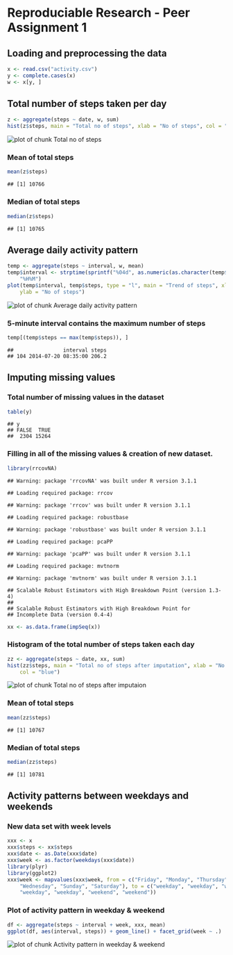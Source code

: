 Reproduciable Research - Peer Assignment 1
========================================================
## Loading and preprocessing the data



```r
x <- read.csv("activity.csv")
y <- complete.cases(x)
w <- x[y, ]
```


##  Total number of steps taken per day


```r
z <- aggregate(steps ~ date, w, sum)
hist(z$steps, main = "Total no of steps", xlab = "No of steps", col = "blue")
```

![plot of chunk Total no of steps](figure/Total_no_of_steps.png) 

### Mean of total steps

```r
mean(z$steps)
```

```
## [1] 10766
```

### Median of total steps

```r
median(z$steps)
```

```
## [1] 10765
```

## Average daily activity pattern



```r
temp <- aggregate(steps ~ interval, w, mean)
temp$interval <- strptime(sprintf("%04d", as.numeric(as.character(temp$interval))), 
    "%H%M")
plot(temp$interval, temp$steps, type = "l", main = "Trend of steps", xlab = "Timer Interval", 
    ylab = "No of steps")
```

![plot of chunk Average daily activity pattern](figure/Average_daily_activity_pattern.png) 


### 5-minute interval contains the maximum number of steps


```r
temp[(temp$steps == max(temp$steps)), ]
```

```
##                interval steps
## 104 2014-07-20 08:35:00 206.2
```

## Imputing missing values

### Total number of missing values in the dataset 

```r
table(y)
```

```
## y
## FALSE  TRUE 
##  2304 15264
```


###  Filling in all of the missing values & creation of new dataset.

```r
library(rrcovNA)
```

```
## Warning: package 'rrcovNA' was built under R version 3.1.1
```

```
## Loading required package: rrcov
```

```
## Warning: package 'rrcov' was built under R version 3.1.1
```

```
## Loading required package: robustbase
```

```
## Warning: package 'robustbase' was built under R version 3.1.1
```

```
## Loading required package: pcaPP
```

```
## Warning: package 'pcaPP' was built under R version 3.1.1
```

```
## Loading required package: mvtnorm
```

```
## Warning: package 'mvtnorm' was built under R version 3.1.1
```

```
## Scalable Robust Estimators with High Breakdown Point (version 1.3-4)
## 
## Scalable Robust Estimators with High Breakdown Point for
## Incomplete Data (version 0.4-4)
```

```r
xx <- as.data.frame(impSeq(x))
```


### Histogram of the total number of steps taken each day 

```r
zz <- aggregate(steps ~ date, xx, sum)
hist(zz$steps, main = "Total no of steps after imputation", xlab = "No of steps", 
    col = "blue")
```

![plot of chunk Total no of steps after imputaion](figure/Total_no_of_steps_after_imputaion.png) 


### Mean of total steps

```r
mean(zz$steps)
```

```
## [1] 10767
```

### Median of total steps

```r
median(zz$steps)
```

```
## [1] 10781
```


## Activity patterns between weekdays and weekends

### New data set with week levels


```r
xxx <- x
xxx$steps <- xx$steps
xxx$date <- as.Date(xxx$date)
xxx$week <- as.factor(weekdays(xxx$date))
library(plyr)
library(ggplot2)
xxx$week <- mapvalues(xxx$week, from = c("Friday", "Monday", "Thursday", "Tuesday", 
    "Wednesday", "Sunday", "Saturday"), to = c("weekday", "weekday", "weekday", 
    "weekday", "weekday", "weekend", "weekend"))
```


### Plot of activity pattern in weekday & weekend


```r
df <- aggregate(steps ~ interval + week, xxx, mean)
ggplot(df, aes(interval, steps)) + geom_line() + facet_grid(week ~ .)
```

![plot of chunk Activity pattern in weekday & weekend](figure/Activity_pattern_in_weekday___weekend.png) 

